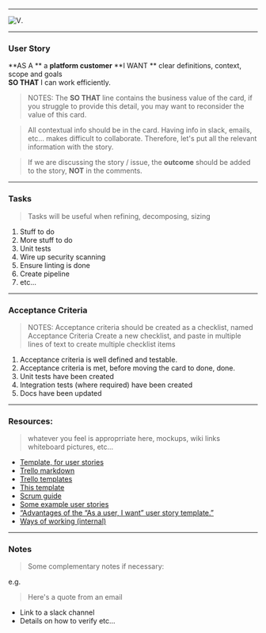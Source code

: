 
---

![V](https://uploads-ssl.webflow.com/5ab350b53c0d5f3d6462a20a/5ab350b53c0d5ff3f762a245_logo-white.svg).

---

### User Story

**AS A ** a **platform customer**
**I WANT ** clear definitions, context, scope and goals  
**SO THAT** I can work efficiently.

> NOTES: The **SO THAT** line contains the business value of the card, if you struggle to provide this detail, you may want to reconsider the value of this card.

>All contextual info should be in the card. Having info in slack, emails, etc... makes difficult to collaborate. Therefore, let's put all the relevant information with the story.

>If we are discussing the story / issue, the **outcome** should be added to the story, **NOT** in the comments.


---


### Tasks

> Tasks will be useful when refining, decomposing, sizing

1. Stuff to do
1. More stuff to do
1. Unit tests
1. Wire up security scanning
1. Ensure linting is done
1. Create pipeline
1. etc...


---


### Acceptance Criteria

> NOTES: Acceptance criteria should be created as a checklist, named Acceptance Criteria
> Create a new checklist, and paste in multiple lines of text to create multiple checklist items

1. Acceptance criteria is well defined and testable.
1. Acceptance criteria is met, before moving the card to done, done.
1. Unit tests have been created
1. Integration tests (where required) have been created
1. Docs have been updated

---

### Resources:

> whatever you feel  is approprriate here, mockups, wiki links
> whiteboard pictures, etc...

* [Template, for user stories](./trello-agile-desc-template.md)
* [Trello markdown][1]
* [Trello templates][2]
* [This template][3]
* [Scrum guide][4]
* [Some example user stories][5]
* [“Advantages of the “As a user, I want” user story template.”][6]
* [Ways of working (internal)][8]

[1]: https://help.trello.com/article/821-using-markdown-in-trello
[2]: https://help.trello.com/article/800-creating-templates-for-cards-lists-and-boards
[3]: https://github.com/micklove/micklove.github.io/blob/master/trello/trello-agile-desc-template.md
[4]: http://scrumguides.org/scrum-guide.html
[5]: https://github.com/AlphaFounders/style-guide/blob/master/agile-user-story.md
[6]: http://www.mountaingoatsoftware.com/blog/advantages-of-the-as-a-user-i-want-user-story-template
[8]: https://github.com/telstra-cip/docs/blob/master/platform//wow.md

---

### Notes

>Some complementary notes if necessary:

e.g.

> Here's a quote from an email

+ Link to a slack channel
+ Details on how to verify etc...

